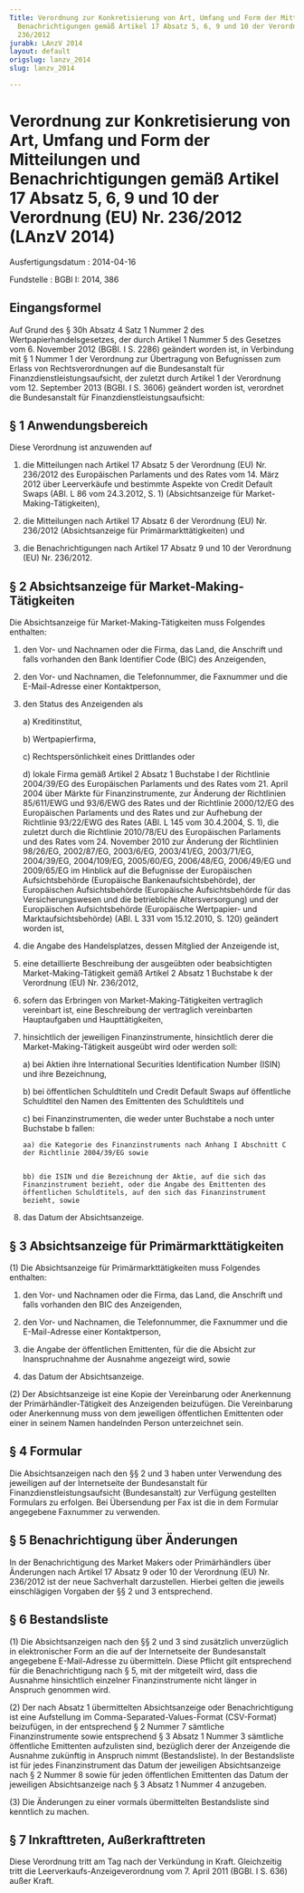 ```yaml
---
Title: Verordnung zur Konkretisierung von Art, Umfang und Form der Mitteilungen und
  Benachrichtigungen gemäß Artikel 17 Absatz 5, 6, 9 und 10 der Verordnung (EU) Nr.
  236/2012
jurabk: LAnzV 2014
layout: default
origslug: lanzv_2014
slug: lanzv_2014

---
```


# Verordnung zur Konkretisierung von Art, Umfang und Form der Mitteilungen und Benachrichtigungen gemäß Artikel 17 Absatz 5, 6, 9 und 10 der Verordnung (EU) Nr. 236/2012 (LAnzV 2014)

Ausfertigungsdatum
:   2014-04-16

Fundstelle
:   BGBl I: 2014, 386


## Eingangsformel

Auf Grund des § 30h Absatz 4 Satz 1 Nummer 2 des Wertpapierhandelsgesetzes, der durch Artikel 1 Nummer 5 des Gesetzes vom 6. November 2012 (BGBl. I S. 2286) geändert worden ist, in Verbindung mit § 1 Nummer 1 der Verordnung zur Übertragung von Befugnissen zum Erlass von Rechtsverordnungen auf die Bundesanstalt für Finanzdienstleistungsaufsicht, der zuletzt durch Artikel 1 der Verordnung vom 12. September 2013 (BGBl. I S. 3606) geändert worden ist, verordnet die Bundesanstalt für Finanzdienstleistungsaufsicht:


## § 1 Anwendungsbereich

Diese Verordnung ist anzuwenden auf

1.  die Mitteilungen nach Artikel 17 Absatz 5 der Verordnung (EU) Nr. 236/2012 des Europäischen Parlaments und des Rates vom 14. März 2012 über Leerverkäufe und bestimmte Aspekte von Credit Default Swaps (ABl. L 86 vom 24.3.2012, S. 1) (Absichtsanzeige für Market-Making-Tätigkeiten),


2.  die Mitteilungen nach Artikel 17 Absatz 6 der Verordnung (EU) Nr. 236/2012 (Absichtsanzeige für Primärmarkttätigkeiten) und


3.  die Benachrichtigungen nach Artikel 17 Absatz 9 und 10 der Verordnung (EU) Nr. 236/2012.





## § 2 Absichtsanzeige für Market-Making-Tätigkeiten

Die Absichtsanzeige für Market-Making-Tätigkeiten muss Folgendes enthalten:

1.  den Vor- und Nachnamen oder die Firma, das Land, die Anschrift und falls vorhanden den Bank Identifier Code (BIC) des Anzeigenden,


2.  den Vor- und Nachnamen, die Telefonnummer, die Faxnummer und die E-Mail-Adresse einer Kontaktperson,


3.  den Status des Anzeigenden als

    a)  Kreditinstitut,


    b)  Wertpapierfirma,


    c)  Rechtspersönlichkeit eines Drittlandes oder


    d)  lokale Firma gemäß Artikel 2 Absatz 1 Buchstabe l der Richtlinie 2004/39/EG des Europäischen Parlaments und des Rates vom 21. April 2004 über Märkte für Finanzinstrumente, zur Änderung der Richtlinien 85/611/EWG und 93/6/EWG des Rates und der Richtlinie 2000/12/EG des Europäischen Parlaments und des Rates und zur Aufhebung der Richtlinie 93/22/EWG des Rates (ABl. L 145 vom 30.4.2004, S. 1), die zuletzt durch die Richtlinie 2010/78/EU des Europäischen Parlaments und des Rates vom 24. November 2010 zur Änderung der Richtlinien 98/26/EG, 2002/87/EG, 2003/6/EG, 2003/41/EG,
        2003/71/EG,
        2004/39/EG,                          2004/109/EG,
        2005/60/EG,                          2006/48/EG, 2006/49/EG und 2009/65/EG im Hinblick auf die Befugnisse der Europäischen Aufsichtsbehörde (Europäische Bankenaufsichtsbehörde), der Europäischen Aufsichtsbehörde (Europäische Aufsichtsbehörde für das Versicherungswesen und die betriebliche Altersversorgung) und der Europäischen Aufsichtsbehörde (Europäische Wertpapier- und Marktaufsichtsbehörde) (ABl. L 331 vom 15.12.2010, S. 120) geändert worden ist,





4.  die Angabe des Handelsplatzes, dessen Mitglied der Anzeigende ist,


5.  eine detaillierte Beschreibung der ausgeübten oder beabsichtigten Market-Making-Tätigkeit gemäß Artikel 2 Absatz 1 Buchstabe k der Verordnung (EU) Nr. 236/2012,


6.  sofern das Erbringen von Market-Making-Tätigkeiten vertraglich vereinbart ist, eine Beschreibung der vertraglich vereinbarten Hauptaufgaben und Haupttätigkeiten,


7.  hinsichtlich der jeweiligen Finanzinstrumente, hinsichtlich derer die Market-Making-Tätigkeit ausgeübt wird oder werden soll:

    a)  bei Aktien ihre International Securities Identification Number (ISIN) und ihre Bezeichnung,


    b)  bei öffentlichen Schuldtiteln und Credit Default Swaps auf öffentliche Schuldtitel den Namen des Emittenten des Schuldtitels und


    c)  bei Finanzinstrumenten, die weder unter Buchstabe a noch unter Buchstabe b fallen:

        aa) die Kategorie des Finanzinstruments nach Anhang I Abschnitt C der Richtlinie 2004/39/EG sowie


        bb) die ISIN und die Bezeichnung der Aktie, auf die sich das Finanzinstrument bezieht, oder die Angabe des Emittenten des öffentlichen Schuldtitels, auf den sich das Finanzinstrument bezieht, sowie








8.  das Datum der Absichtsanzeige.





## § 3 Absichtsanzeige für Primärmarkttätigkeiten

(1) Die Absichtsanzeige für Primärmarkttätigkeiten muss Folgendes enthalten:

1.  den Vor- und Nachnamen oder die Firma, das Land, die Anschrift und falls vorhanden den BIC des Anzeigenden,


2.  den Vor- und Nachnamen, die Telefonnummer, die Faxnummer und die E-Mail-Adresse einer Kontaktperson,


3.  die Angabe der öffentlichen Emittenten, für die die Absicht zur Inanspruchnahme der Ausnahme angezeigt wird, sowie


4.  das Datum der Absichtsanzeige.




(2) Der Absichtsanzeige ist eine Kopie der Vereinbarung oder Anerkennung der Primärhändler-Tätigkeit des Anzeigenden beizufügen. Die Vereinbarung oder Anerkennung muss von dem jeweiligen öffentlichen Emittenten oder einer in seinem Namen handelnden Person unterzeichnet sein.


## § 4 Formular

Die Absichtsanzeigen nach den §§ 2 und 3 haben unter Verwendung des jeweiligen auf der Internetseite der Bundesanstalt für Finanzdienstleistungsaufsicht (Bundesanstalt) zur Verfügung gestellten Formulars zu erfolgen. Bei Übersendung per Fax ist die in dem Formular angegebene Faxnummer zu verwenden.


## § 5 Benachrichtigung über Änderungen

In der Benachrichtigung des Market Makers oder Primärhändlers über Änderungen nach Artikel 17 Absatz 9 oder 10 der Verordnung (EU) Nr. 236/2012 ist der neue Sachverhalt darzustellen. Hierbei gelten die jeweils einschlägigen Vorgaben der §§ 2 und 3 entsprechend.


## § 6 Bestandsliste

(1) Die Absichtsanzeigen nach den §§ 2 und 3 sind zusätzlich unverzüglich in elektronischer Form an die auf der Internetseite der Bundesanstalt angegebene E-Mail-Adresse zu übermitteln. Diese Pflicht gilt entsprechend für die Benachrichtigung nach § 5, mit der mitgeteilt wird, dass die Ausnahme hinsichtlich einzelner Finanzinstrumente nicht länger in Anspruch genommen wird.

(2) Der nach Absatz 1 übermittelten Absichtsanzeige oder Benachrichtigung ist eine Aufstellung im Comma-Separated-Values-Format (CSV-Format) beizufügen, in der entsprechend § 2 Nummer 7 sämtliche Finanzinstrumente sowie entsprechend § 3 Absatz 1 Nummer 3 sämtliche öffentliche Emittenten aufzulisten sind, bezüglich derer der Anzeigende die Ausnahme zukünftig in Anspruch nimmt (Bestandsliste). In der Bestandsliste ist für jedes Finanzinstrument das Datum der jeweiligen Absichtsanzeige nach § 2 Nummer 8 sowie für jeden öffentlichen Emittenten das Datum der jeweiligen Absichtsanzeige nach § 3 Absatz 1 Nummer 4 anzugeben.

(3) Die Änderungen zu einer vormals übermittelten Bestandsliste sind kenntlich zu machen.


## § 7 Inkrafttreten, Außerkrafttreten

Diese Verordnung tritt am Tag nach der Verkündung in Kraft. Gleichzeitig tritt die Leerverkaufs-Anzeigeverordnung vom 7. April 2011 (BGBl. I S. 636) außer Kraft.

